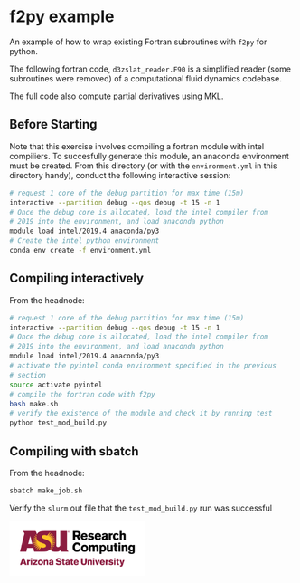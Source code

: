 f2py example
============

An example of how to wrap existing Fortran subroutines with `f2py` for
python.

The following fortran code, `d3zslat_reader.F90` is a simplified reader
(some subroutines were removed) of a computational fluid dynamics
codebase.

The full code also compute partial derivatives using MKL.

Before Starting
---------------

Note that this exercise involves compiling a fortran module with intel
compiliers. To succesfully generate this module, an anaconda environment
must be created. From this directory (or with the `environment.yml` in
this directory handy), conduct the following interactive session:

```bash
# request 1 core of the debug partition for max time (15m) 
interactive --partition debug --qos debug -t 15 -n 1
# Once the debug core is allocated, load the intel compiler from 
# 2019 into the environment, and load anaconda python 
module load intel/2019.4 anaconda/py3
# Create the intel python environment
conda env create -f environment.yml
```

Compiling interactively
-----------------------

From the headnode:

```bash
# request 1 core of the debug partition for max time (15m) 
interactive --partition debug --qos debug -t 15 -n 1
# Once the debug core is allocated, load the intel compiler from 
# 2019 into the environment, and load anaconda python 
module load intel/2019.4 anaconda/py3
# activate the pyintel conda environment specified in the previous
# section
source activate pyintel
# compile the fortran code with f2py
bash make.sh
# verify the existence of the module and check it by running test
python test_mod_build.py
```

Compiling with sbatch 
---------------------

From the headnode:

```bash
sbatch make_job.sh
```

Verify the `slurm` out file that the `test_mod_build.py` run was
successful




<img src="../../assets/ASURC_logo.png" width="240">
